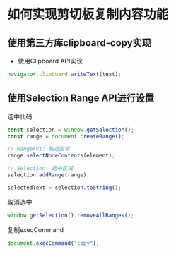 # 如何实现剪切板复制内容功能

## 使用第三方库clipboard-copy实现
* 使用Clipboard API实现

~~~js
navigator.clipboard.writeText(text);
~~~

## 使用Selection Range API进行设置
选中代码
~~~js
const selection = window.getSelection();
const range = document.createRange();

// RangeAPI: 制造区域
range.selectNodeContents(element);

// Selection: 选中区域
selection.addRange(range);

selectedText = selection.toString();
~~~
取消选中
~~~js
window.getSelection().removeAllRanges();
~~~
复制execCommand
~~~js
document.execCommand("copy");
~~~

